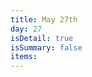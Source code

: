 ```yaml
---
title: May 27th
day: 27
isDetail: true
isSummary: false
items:
---
```


  <!-- 
  - title: Registration
    time: "9:00"
    location: Radialsystem V, Holzmarktstraße 33
    location_link: https://goo.gl/maps/jA7wcLtfZo32
  - title: Kamilah Taylor
    talk: Tired of the state of online conversations? 🙈🙉🙊 Let’s do something about it 💪
    time: "10:00"
    speaker: kamilah
  - title: Coffee Break
    type: break
    time: "11:15"
  -->


